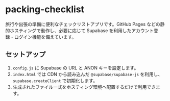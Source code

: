 # packing-checklist

旅行や出張の準備に便利なチェックリストアプリです。GitHub Pages などの静的ホスティングで動作し、必要に応じて Supabase を利用したアカウント登録・ログイン機能を備えています。

## セットアップ
1. `config.js` に Supabase の URL と ANON キーを設定します。
2. `index.html` では CDN から読み込んだ `@supabase/supabase-js` を利用し、 `supabase.createClient` で初期化します。
3. 生成されたファイル一式をホスティング環境へ配置するだけで利用できます。
